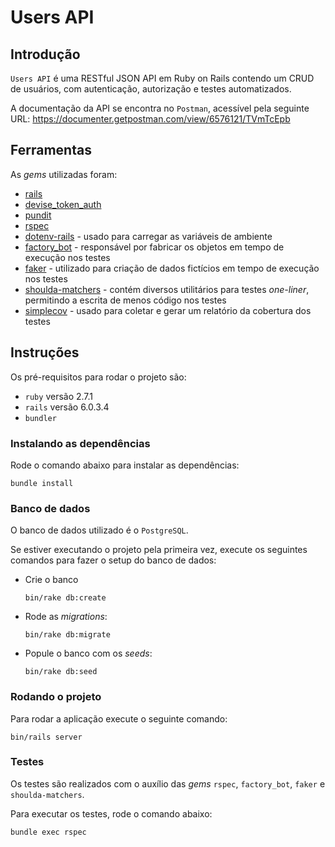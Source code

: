 # Users API

## Introdução

`Users API` é uma RESTful JSON API em Ruby on Rails contendo um CRUD de usuários, com autenticação, autorização e testes automatizados.

A documentação da API se encontra no `Postman`, acessível pela seguinte URL: <https://documenter.getpostman.com/view/6576121/TVmTcEpb>

## Ferramentas

As *gems* utilizadas foram:

- [rails](https://github.com/rails/rails)
- [devise_token_auth](https://github.com/lynndylanhurley/devise_token_auth)
- [pundit](https://github.com/varvet/pundit)
- [rspec](https://github.com/rspec/rspec-rails)
- [dotenv-rails](https://github.com/bkeepers/dotenv) - usado para carregar as variáveis de ambiente
- [factory_bot](https://github.com/thoughtbot/factory_bot_rails) - responsável por fabricar os objetos em tempo de execução nos testes
- [faker](https://github.com/faker-ruby/faker) - utilizado para criação de dados fictícios em tempo de execução nos testes
- [shoulda-matchers](https://github.com/thoughtbot/shoulda-matchers) - contém diversos utilitários para testes *one-liner*, permitindo a escrita de menos código nos testes
- [simplecov](https://github.com/simplecov-ruby/simplecov) - usado para coletar e gerar um relatório da cobertura dos testes

## Instruções

Os pré-requisitos para rodar o projeto são:
- `ruby` versão 2.7.1
- `rails` versão 6.0.3.4
- `bundler`

### Instalando as dependências

Rode o comando abaixo para instalar as dependências:

```
bundle install
```

### Banco de dados

O banco de dados utilizado é o `PostgreSQL`.

Se estiver executando o projeto pela primeira vez, execute os seguintes comandos para fazer o setup do banco de dados:

- Crie o banco
    
    ```
    bin/rake db:create
    ```

- Rode as *migrations*:

    ```
    bin/rake db:migrate
    ```

- Popule o banco com os *seeds*:

    ```
    bin/rake db:seed
    ```

### Rodando o projeto

Para rodar a aplicação execute o seguinte comando:

```
bin/rails server
```

### Testes
Os testes são realizados com o auxílio das *gems* `rspec`, `factory_bot`, `faker` e `shoulda-matchers`.

Para executar os testes, rode o comando abaixo:
```
bundle exec rspec
```
